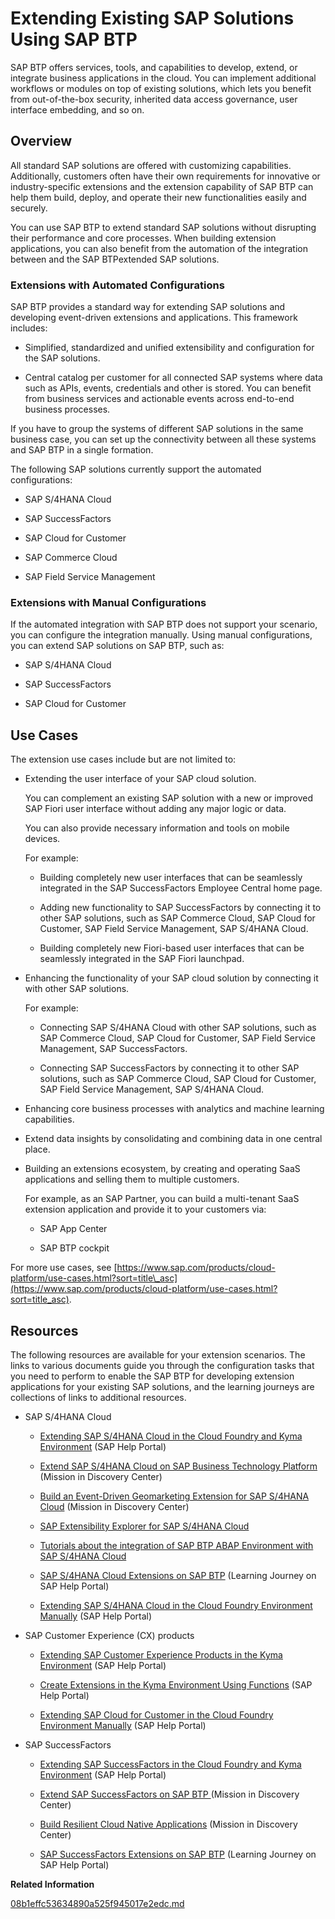 <!-- loio40aa23277c7346a0a68de2f4c8b73e1c -->

# Extending Existing SAP Solutions Using SAP BTP

SAP BTP offers services, tools, and capabilities to develop, extend, or integrate business applications in the cloud. You can implement additional workflows or modules on top of existing solutions, which lets you benefit from out-of-the-box security, inherited data access governance, user interface embedding, and so on.



<a name="loio40aa23277c7346a0a68de2f4c8b73e1c__section_cl5_p4h_q3b"/>

## Overview

All standard SAP solutions are offered with customizing capabilities. Additionally, customers often have their own requirements for innovative or industry-specific extensions and the extension capability of SAP BTP can help them build, deploy, and operate their new functionalities easily and securely.

You can use SAP BTP to extend standard SAP solutions without disrupting their performance and core processes. When building extension applications, you can also benefit from the automation of the integration between and the SAP BTPextended SAP solutions.



### Extensions with Automated Configurations

SAP BTP provides a standard way for extending SAP solutions and developing event-driven extensions and applications. This framework includes:

-   Simplified, standardized and unified extensibility and configuration for the SAP solutions.

-   Central catalog per customer for all connected SAP systems where data such as APIs, events, credentials and other is stored. You can benefit from business services and actionable events across end-to-end business processes.


If you have to group the systems of different SAP solutions in the same business case, you can set up the connectivity between all these systems and SAP BTP in a single formation.

The following SAP solutions currently support the automated configurations:

-   SAP S/4HANA Cloud

-   SAP SuccessFactors

-   SAP Cloud for Customer

-   SAP Commerce Cloud

-   SAP Field Service Management




### Extensions with Manual Configurations

If the automated integration with SAP BTP does not support your scenario, you can configure the integration manually. Using manual configurations, you can extend SAP solutions on SAP BTP, such as:

-   SAP S/4HANA Cloud

-   SAP SuccessFactors

-   SAP Cloud for Customer




<a name="loio40aa23277c7346a0a68de2f4c8b73e1c__section_eyz_df1_xmb"/>

## Use Cases

The extension use cases include but are not limited to:

-   Extending the user interface of your SAP cloud solution.

    You can complement an existing SAP solution with a new or improved SAP Fiori user interface without adding any major logic or data.

    You can also provide necessary information and tools on mobile devices.

    For example:

    -   Building completely new user interfaces that can be seamlessly integrated in the SAP SuccessFactors Employee Central home page.

    -   Adding new functionality to SAP SuccessFactors by connecting it to other SAP solutions, such as SAP Commerce Cloud, SAP Cloud for Customer, SAP Field Service Management, SAP S/4HANA Cloud.

    -   Building completely new Fiori-based user interfaces that can be seamlessly integrated in the SAP Fiori launchpad.

-   Enhancing the functionality of your SAP cloud solution by connecting it with other SAP solutions.

    For example:

    -   Connecting SAP S/4HANA Cloud with other SAP solutions, such as SAP Commerce Cloud, SAP Cloud for Customer, SAP Field Service Management, SAP SuccessFactors.

    -   Connecting SAP SuccessFactors by connecting it to other SAP solutions, such as SAP Commerce Cloud, SAP Cloud for Customer, SAP Field Service Management, SAP S/4HANA Cloud.

-   Enhancing core business processes with analytics and machine learning capabilities.

-   Extend data insights by consolidating and combining data in one central place.

-   Building an extensions ecosystem, by creating and operating SaaS applications and selling them to multiple customers.

    For example, as an SAP Partner, you can build a multi-tenant SaaS extension application and provide it to your customers via:

    -   SAP App Center

    -   SAP BTP cockpit


For more use cases, see [https://www.sap.com/products/cloud-platform/use-cases.html?sort=title\_asc](https://www.sap.com/products/cloud-platform/use-cases.html?sort=title_asc).



<a name="loio40aa23277c7346a0a68de2f4c8b73e1c__section_i5q_521_xmb"/>

## Resources

The following resources are available for your extension scenarios. The links to various documents guide you through the configuration tasks that you need to perform to enable the SAP BTP for developing extension applications for your existing SAP solutions, and the learning journeys are collections of links to additional resources.

-   SAP S/4HANA Cloud

    -   [Extending SAP S/4HANA Cloud in the Cloud Foundry and Kyma Environment](https://help.sap.com/viewer/65de2977205c403bbc107264b8eccf4b/Cloud/en-US/40b9e6c3cc43498b92472da13e88c7bf.html) \(SAP Help Portal\)

    -   [Extend SAP S/4HANA Cloud on SAP Business Technology Platform](https://discovery-center.cloud.sap/missiondetail/3277/3331) \(Mission in Discovery Center\)

    -   [Build an Event-Driven Geomarketing Extension for SAP S/4HANA Cloud](https://discovery-center.cloud.sap/missiondetail/3156/3192) \(Mission in Discovery Center\)

    -   [SAP Extensibility Explorer for SAP S/4HANA Cloud](https://extensibilityexplorer.cfapps.eu10.hana.ondemand.com/ExtensibilityExplorer/)

    -   [Tutorials about the integration of SAP BTP ABAP Environment with SAP S/4HANA Cloud](https://blogs.sap.com/2021/05/12/integrating-the-abap-environment-with-sap-s-4hana-cloud-hands-on-video-tutorials/)

    -   [SAP S/4HANA Cloud Extensions on SAP BTP](https://help.sap.com/doc/221f8f84afef43d29ad37ef2af0c4adf/HP_2.0/en-US/bd051afa72a745d49ce91344ad8f2628.html?collapse=) \(Learning Journey on SAP Help Portal\)

    -   [Extending SAP S/4HANA Cloud in the Cloud Foundry Environment Manually](https://help.sap.com/viewer/65de2977205c403bbc107264b8eccf4b/Cloud/en-US/6b9c4be039914ff2b3ff8b6669a9cadf.html) \(SAP Help Portal\)
-   SAP Customer Experience \(CX\) products

    -   [Extending SAP Customer Experience Products in the Kyma Environment](https://help.sap.com/viewer/65de2977205c403bbc107264b8eccf4b/Cloud/en-US/83df31ad3b634c0783ced522107d2e73.html) \(SAP Help Portal\)

    -   [Create Extensions in the Kyma Environment Using Functions](https://help.sap.com/viewer/65de2977205c403bbc107264b8eccf4b/Cloud/en-US/fe4ba5b46f794037a4aee13df9df2d3c.html) \(SAP Help Portal\)

    -   [Extending SAP Cloud for Customer in the Cloud Foundry Environment Manually](https://help.sap.com/viewer/65de2977205c403bbc107264b8eccf4b/Cloud/en-US/1150e4395ba6487bad2a7164db7ea417.html) \(SAP Help Portal\)

-   SAP SuccessFactors

    -   [Extending SAP SuccessFactors in the Cloud Foundry and Kyma Environment](https://help.sap.com/viewer/65de2977205c403bbc107264b8eccf4b/Cloud/en-US/9e33934540c44681817567d6072effb2.html) \(SAP Help Portal\)

    -   [Extend SAP SuccessFactors on SAP BTP ](https://discovery-center.cloud.sap/missiondetail/3264/3309) \(Mission in Discovery Center\)

    -   [Build Resilient Cloud Native Applications](https://discovery-center.cloud.sap/missiondetail/3197/3228) \(Mission in Discovery Center\)

    -   [SAP SuccessFactors Extensions on SAP BTP](https://help.sap.com/doc/221f8f84afef43d29ad37ef2af0c4adf/HP_2.0/en-US/ba16ffc927ce4c26ad21b6c2b91fe38d.html) \(Learning Journey on SAP Help Portal\)


**Related Information**  


[08b1effc53634890a525f945017e2edc.md](08b1effc53634890a525f945017e2edc.md)

